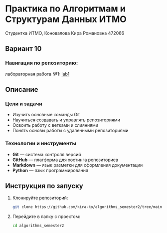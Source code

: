 # Практика по Алгоритмам и Cтруктурам Данных ИТМО 
Студентка ИТМО,  Коновалова Кира Романовна 472066
## Вариант 10

### Навигация по репозиторию:
лабораторная работа №1: [lab1](https://github.com/kira-ko/algorithms_semester2/tree/main/lab1)

## Описание
### Цели и задачи

- Изучить основные команды Git
- Научиться создавать и управлять репозиториями
- Освоить работу с ветками и слияниями
- Понять основы работы с удаленными репозиториями

### Технологии и инструменты

- **Git** — система контроля версий
- **GitHub** — платформа для хостинга репозиториев
- **Markdown** — язык разметки для оформления документации
- **Python** — язык программирования

## Инструкция по запуску

1. Клонируйте репозиторий:
   ```bash
   git clone https://github.com/kira-ko/algorithms_semester2/tree/main/lab1
   ```
2. Перейдите в папку с проектом:
   ```bash
   cd algorithms_semester2
   ```
